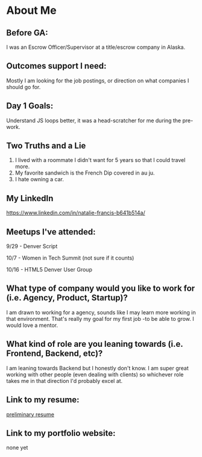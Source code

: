 # About Me

## Before GA:
I was an Escrow Officer/Supervisor at a title/escrow company in Alaska.

## Outcomes support I need:
Mostly I am looking for the job postings, or direction on what companies I should go for.

## Day 1 Goals:
Understand JS loops better, it was a head-scratcher for me during the pre-work.

## Two Truths and a Lie

1. I lived with a roommate I didn't want for 5 years so that I could travel more.
2. My favorite sandwich is the French Dip covered in au ju.
3. I hate owning a car.

## My LinkedIn
https://www.linkedin.com/in/natalie-francis-b641b514a/

## Meetups I've attended:
9/29 - Denver Script

10/7 - Women in Tech Summit (not sure if it counts)

10/16 - HTML5 Denver User Group

## What type of company would you like to work for (i.e. Agency, Product, Startup)?
I am drawn to working for a agency, sounds like I may learn more working in that environment. That's really my goal for my first job -to be able to grow. I would love a mentor.

## What kind of role are you leaning towards (i.e. Frontend, Backend, etc)?
I am leaning towards Backend but I honestly don't know. I am super great working with other people (even dealing with clients) so whichever role takes me in that direction I'd probably excel at.

## Link to my resume: 
[preliminary resume](./resume.png)

## Link to my portfolio website: 
none yet
